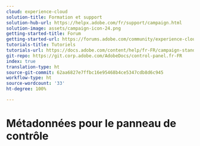 ```yaml
---
cloud: experience-cloud
solution-title: Formation et support
solution-hub-url: https://helpx.adobe.com/fr/support/campaign.html
solution-image: assets/campaign-icon-24.png
getting-started-title: Forum
getting-started-url: https://forums.adobe.com/community/experience-cloud/marketing-cloud/campaign/standard
tutorials-title: Tutoriels
tutorials-url: https://docs.adobe.com/content/help/fr-FR/campaign-standard-learn/tutorials/overview.html
git-repo: https://git.corp.adobe.com/AdobeDocs/control-panel.fr-FR
index: true
translation-type: ht
source-git-commit: 62aa6827e7ffbc16e95468b4ce5347cdb8d6c945
workflow-type: ht
source-wordcount: '33'
ht-degree: 100%

---
```



# Métadonnées pour le panneau de contrôle
